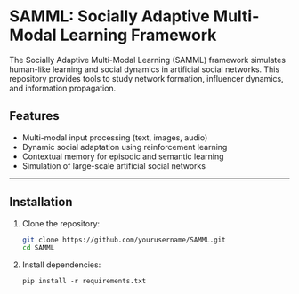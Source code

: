 # SAMML: Socially Adaptive Multi-Modal Learning Framework

The Socially Adaptive Multi-Modal Learning (SAMML) framework simulates human-like learning and social dynamics in artificial social networks. This repository provides tools to study network formation, influencer dynamics, and information propagation.

## Features
- Multi-modal input processing (text, images, audio)
- Dynamic social adaptation using reinforcement learning
- Contextual memory for episodic and semantic learning
- Simulation of large-scale artificial social networks

---

## Installation
1. Clone the repository:
   ```bash
   git clone https://github.com/yourusername/SAMML.git
   cd SAMML
2. Install dependencies:
   ```
   pip install -r requirements.txt
   ```
